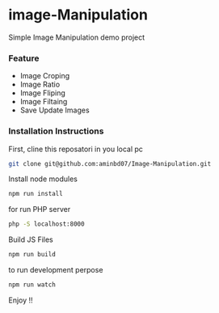 # image-Manipulation
Simple Image Manipulation demo project 
### Feature 
* Image Croping 
* Image Ratio
* Image Fliping 
* Image Filtaing 
* Save Update Images 

### Installation Instructions
First, cline this reposatori in you local pc 
```bash
git clone git@github.com:aminbd07/Image-Manipulation.git
```

Install node modules 
```bash
npm run install  
```

for run PHP server 
```bash
php -S localhost:8000
```

Build JS Files 
```bash
npm run build  
```

to run development perpose  
```bash
npm run watch 
```

Enjoy !! 